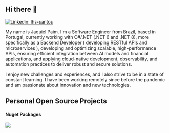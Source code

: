 ## Hi there 👋

[![Linkedin: lhs-santos](https://img.shields.io/badge/-Jaquiel%20Paim-blue?style=flat-square&logo=Linkedin&logoColor=white&link=https://www.linkedin.com/in/jaquielpaim/)](https://www.linkedin.com/in/jaquielpaim)

My name is Jaquiel Paim. I'm a Software Engineer from Brazil, based in Portugal, currently working with C#/.NET (.NET 6 and .NET 8), more specifically as a Backend Developer ( developing RESTful APIs and microservices ), developing and optimizing scalable, high-performance APIs, ensuring efficient integration between AI models and financial applications, and applying cloud-native development, observability, and automation practices to deliver robust and secure solutions. 

I enjoy new challenges and experiences, and I also strive to be in a state of constant learning. I have been working remotely since before the pandemic and am passionate about innovation and new technologies.

##
<!--a href="">
  <img height="180em" src="https://github-readme-stats.vercel.app/api/top-langs/?username=jaquiel&layout=compact&langs_count=6&theme=algolia"/>
</a-->

## Personal Open Source Projects 

#### Nuget Packages

<a href="https://github.com/jaquiel/SerialKey.Manager">
  <img align="center" src="https://github-readme-stats.vercel.app/api/pin/?username=jaquiel&repo=SerialKey.Manager" />
</a>

<br />
<br />
